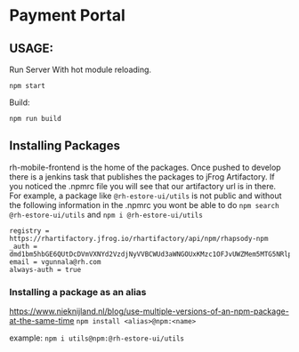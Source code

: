 # Payment Portal
## USAGE:

Run Server With hot module reloading.
```
npm start
```

Build:
```
npm run build
```

## Installing Packages

rh-mobile-frontend is the home of the packages. Once pushed to develop there is a jenkins task that publishes the packages to jFrog Artifactory. If you noticed the .npmrc file you will see that our artifactory url is in there. For example,  a package like `@rh-estore-ui/utils` is not public and without the following information in the .npmrc you wont be able to do `npm search @rh-estore-ui/utils` and `npm i @rh-estore-ui/utils`

```
registry = https://rhartifactory.jfrog.io/rhartifactory/api/npm/rhapsody-npm
_auth = dmd1bm5hbGE6QUtDcDVmVXNYd2VzdjNyVVBCWUd3aWNGOUxKMzc1OFJvUWZMem5MTG5NRlpRZkRldHZkQjJ5ZjZXQ3hYZzI1ck1Nbm5CMVNINw==
email = vgunnala@rh.com
always-auth = true
```
### Installing a package as an alias
https://www.nieknijland.nl/blog/use-multiple-versions-of-an-npm-package-at-the-same-time
```npm install <alias>@npm:<name>```

example:
```npm i utils@npm:@rh-estore-ui/utils```